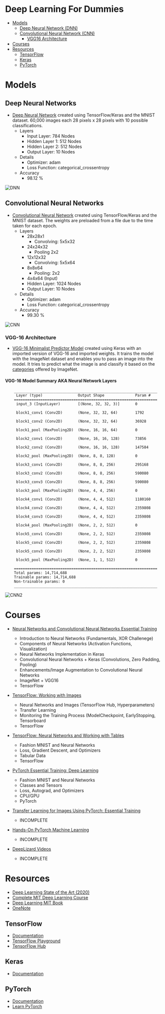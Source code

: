 # Deep Learning For Dummies

- [Models](#models)
  - [Deep Neural Network (DNN)](#deep-neural-networks)
  - [Convolutional Neural Network (CNN)](#convolutional-neural-networks)
    - [VGG16 Architecture](#vgg-16-architecture)
- [Courses](#courses)
- [Resources](#resources)
  - [TensorFlow](#tensorflow)
  - [Keras](#keras)
  - [PyTorch](#pytorch)

# Models
## Deep Neural Networks

- [Deep Neural Network](https://colab.research.google.com/drive/1ydb9ww3bMfoFe74xJAxrBftPDytn42X2?usp=sharing) created using TensorFlow/Keras and the MNIST dataset. 60,000 images each 28 pixels x 28 pixels with 10 possible classifications.
  - Layers
    - Input Layer: 784 Nodes
    - Hidden Layer 1: 512 Nodes
    - Hidden Layer 2: 512 Nodes
    - Output Layer: 10 Nodes
  - Details
    - Optimizer: adam
    - Loss Function: categorical_crossentropy
  - Accuracy
    - 98.12 %
  
![DNN](https://github.com/Antonio-Villarreal/DeepLearningModels/blob/main/Resources/Neural%20Network%20Visual.jpeg)

## Convolutional Neural Networks

- [Convolutional Neural Network](https://colab.research.google.com/drive/1DcrntEMfznsbIOT0yzZbGDTF9UGslY81#scrollTo=bP-s7oEidBri) created using TensorFlow/Keras and the MNIST dataset. The weights are preloaded from a file due to the time taken for each epoch.
  - Layers
    - 28x28x1
      - Convolving: 5x5x32
    - 24x24x32
      - Pooling 2x2
    - 12x12x32
      - Convolving: 5x5x64
    - 8x8x64
      - Pooling: 2x2
    - 4x4x64 (Input)
    - Hidden Layer: 1024 Nodes
    - Output Layer: 10 Nodes
  - Details
    - Optimizer: adam
    - Loss Function: categorical_crossentropy
  - Accuracy
    - 99.30 %

![CNN](https://github.com/Antonio-Villarreal/DeepLearningModels/blob/main/Resources/Convolutional%20Neural%20Network.png)

### VGG-16 Architecture

- [VGG-16 Minimalist Predictor Model](https://colab.research.google.com/drive/1Q-PJClS1XzEHucVvsiO1kf7DgMXIWakY?usp=sharing) created using Keras with an imported version of VGG-16 and imported weights. It trains the model with the ImageNet dataset and enables you to pass an image into the model. It tries to predict what the image is and classify it based on the [categories](https://github.com/Antonio-Villarreal/Deep-Learning-For-Dummies/blob/main/Resources/Neural%20Networks%20and%20Convolutional%20Neural%20Networks/Ch07/07_02/data/synset_words.txt) offered by ImageNet.

#### VGG-16 Model Summary AKA Neural Network Layers
```
    _________________________________________________________________
     Layer (type)                Output Shape              Param #   
    =================================================================
     input_3 (InputLayer)        [(None, 32, 32, 3)]       0         

     block1_conv1 (Conv2D)       (None, 32, 32, 64)        1792      

     block1_conv2 (Conv2D)       (None, 32, 32, 64)        36928     

     block1_pool (MaxPooling2D)  (None, 16, 16, 64)        0         

     block2_conv1 (Conv2D)       (None, 16, 16, 128)       73856     

     block2_conv2 (Conv2D)       (None, 16, 16, 128)       147584    

     block2_pool (MaxPooling2D)  (None, 8, 8, 128)         0         

     block3_conv1 (Conv2D)       (None, 8, 8, 256)         295168    

     block3_conv2 (Conv2D)       (None, 8, 8, 256)         590080    

     block3_conv3 (Conv2D)       (None, 8, 8, 256)         590080    

     block3_pool (MaxPooling2D)  (None, 4, 4, 256)         0         

     block4_conv1 (Conv2D)       (None, 4, 4, 512)         1180160   

     block4_conv2 (Conv2D)       (None, 4, 4, 512)         2359808   

     block4_conv3 (Conv2D)       (None, 4, 4, 512)         2359808   

     block4_pool (MaxPooling2D)  (None, 2, 2, 512)         0         

     block5_conv1 (Conv2D)       (None, 2, 2, 512)         2359808   

     block5_conv2 (Conv2D)       (None, 2, 2, 512)         2359808   

     block5_conv3 (Conv2D)       (None, 2, 2, 512)         2359808   

     block5_pool (MaxPooling2D)  (None, 1, 1, 512)         0         

    =================================================================
    Total params: 14,714,688
    Trainable params: 14,714,688
    Non-trainable params: 0
    _________________________________________________________________
```

![CNN2](https://github.com/Antonio-Villarreal/DeepLearningStuff/blob/main/Resources/VGG16.png)


# Courses

- [Neural Networks and Convolutional Neural Networks Essential Training](https://www.linkedin.com/learning/neural-networks-and-convolutional-neural-networks-essential-training/welcome?autoplay=true&resume=false&u=41282748)
  - Introduction to Neural Networks (Fundamentals, XOR Challenege)
  - Components of Neural Networks (Activation Functions, Visualization)
  - Neural Networks Implementation in Keras
  - Convolutional Neural Networks + Keras (Convolutions, Zero Padding, Pooling)
  - Enhancements/Image Augmentation to Convolutional Neural Networks
  - ImageNet + VGG16
  - TensorFlow
  
- [TensorFlow: Working with Images](https://www.linkedin.com/learning/tensorflow-working-with-images/work-with-gray-and-color-images-using-transfer-learning-and-fine-tuning?u=41282748)
  - Neural Networks and Images (TensorFlow Hub, Hyperparameters)
  - Transfer Learning
  - Monitoring the Training Process (ModelCheckpoint, EarlyStopping, Tensorboard
  - TensorFlow
  
- [TensorFlow: Neural Networks and Working with Tables](https://www.linkedin.com/learning/tensorflow-neural-networks-and-working-with-tables/using-tensorflow-for-neural-networks-and-tables?u=41282748)
  - Fashion MNIST and Neural Networks
  - Loss, Gradient Descent, and Optimizers
  - Tabular Data
  - TensorFlow
  
- [PyTorch Essential Training: Deep Learning](https://www.linkedin.com/learning/pytorch-essential-training-deep-learning/welcome?autoplay=true&u=41282748)
  - Fashion MNIST and Neural Networks
  - Classes and Tensors
  - Loss, Autograd, and Optimizers
  - CPU/GPU
  - PyTorch
  
- [Transfer Learning for Images Using PyTorch: Essential Training](https://www.linkedin.com/learning/transfer-learning-for-images-using-pytorch-essential-training/welcome?autoplay=true&u=41282748)
  - INCOMPLETE
  
- [Hands-On PyTorch Machine Learning](https://www.linkedin.com/learning/hands-on-pytorch-machine-learning/explore-the-capabilities-of-pytorch?autoplay=true&u=41282748)
  - INCOMPLETE
  
- [DeepLizard Videos](https://www.youtube.com/watch?v=v5cngxo4mIg&list=PLZbbT5o_s2xrfNyHZsM6ufI0iZENK9xgG) 
  - INCOMPLETE
  
# Resources
- [Deep Learning State of the Art (2020)](https://www.youtube.com/watch?v=0VH1Lim8gL8&list=PLrAXtmErZgOeiKm4sgNOknGvNjby9efdf)
- [Complete MIT Deep Learning Course](https://deeplearning.mit.edu/)
- [Deep Learning MIT Book](https://www.deeplearningbook.org/)
- [OneNote](https://uflorida-my.sharepoint.com/:o:/g/personal/a_villarreal1_ufl_edu/EqN_9uO1-XNMmhl5iqskOEYBs22S03ytZV7OD-RiHwK_4g?e=oHywni)

## TensorFlow
- [Documentation](https://www.tensorflow.org/api_docs)
- [TensorFlow Playground](https://playground.tensorflow.org/#activation=tanh&batchSize=10&dataset=circle&regDataset=reg-plane&learningRate=0.03&regularizationRate=0&noise=0&networkShape=4,2&seed=0.82501&showTestData=false&discretize=false&percTrainData=50&x=true&y=true&xTimesY=false&xSquared=false&ySquared=false&cosX=false&sinX=false&cosY=false&sinY=false&collectStats=false&problem=classification&initZero=false&hideText=false)
- [TensorFlow Hub](https://www.tensorflow.org/hub)

## Keras
- [Documentation](https://keras.io/)

## PyTorch
- [Documentation](https://pytorch.org/docs/stable/index.html)
- [Learn PyTorch](https://www.learnpytorch.io/)
